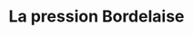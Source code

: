 ---
title: La pression Bordelaise
type: Blog
preview: /images/preview-la-pression-bordelaise.png
description: Blog sur la thematique de la biere à Bordeaux. Réalisé from scratch avec php et mySQL
images-desktop: [
    '/images/lpb/web/lpb-1.png',
    '/images/lpb/web/lpb-2.png',
    '/images/lpb/web/lpb-3.png',
    '/images/lpb/web/lpb-4.png'
]
images-mobile: [
    '/images/lpb/mobile/lpb-1.png',
    '/images/lpb/mobile/lpb-2.png',
    '/images/lpb/mobile/lpb-3.png',
    '/images/lpb/mobile/lpb-4.png'
]
period: Avril 2020
github: "https://github.com/romaric-g/BlogArt"
tags: ["web","server","UI"]
---